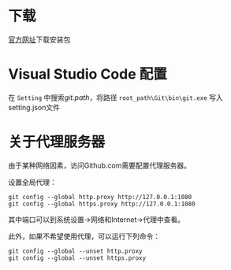 # 下载
[官方网址](https://git-scm.com/downloads)下载安装包

# Visual Studio Code 配置

在 `Setting` 中搜索*git.path*，将路径 `root_path\Git\bin\git.exe` 写入setting.json文件

# 关于代理服务器

由于某种网络因素，访问Github.com需要配置代理服务器。

设置全局代理：
```
git config --global http.proxy http://127.0.0.1:1080 
git config --global https.proxy http://127.0.0.1:1080
```
其中端口可以到系统设置->网络和Internet->代理中查看。

此外，如果不希望使用代理，可以运行下列命令：
```
git config --global --unset http.proxy 
git config --global --unset https.proxy
```
